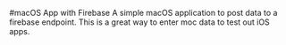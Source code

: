 #macOS App with Firebase
A simple macOS application to post data to a firebase endpoint. This is a great way to enter moc data to test out iOS apps.